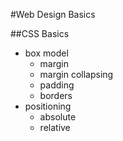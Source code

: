 #Web Design Basics

##CSS Basics

- box model
  - margin
  - margin collapsing
  - padding
  - borders
- positioning
  - absolute
  - relative
